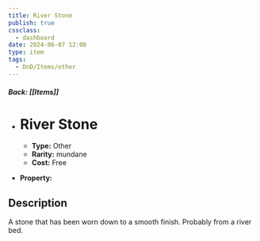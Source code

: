 ```yaml
---
title: River Stone
publish: true
cssclass:
  - dashboard
date: 2024-06-07 12:00
type: item
tags:
  - DnD/Items/other
---
```


##### Back: [[Items]]

- # River Stone

    - **Type:** Other
    - **Rarity:** mundane
    - **Cost:** Free
- **Property:** 



## Description 

A stone that has been worn down to a smooth finish. Probably from a river bed.
